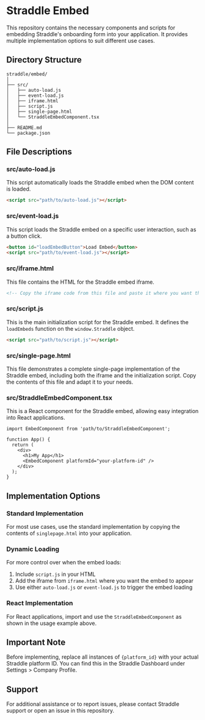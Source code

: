 # Straddle Embed

This repository contains the necessary components and scripts for embedding Straddle's onboarding form into your application. It provides multiple implementation options to suit different use cases.

## Directory Structure

```
straddle/embed/
│
├── src/
│   ├── auto-load.js
│   ├── event-load.js
│   ├── iframe.html
│   ├── script.js
│   ├── single-page.html
│   └── StraddleEmbedComponent.tsx
│
├── README.md
└── package.json
```

## File Descriptions

### src/auto-load.js

This script automatically loads the Straddle embed when the DOM content is loaded.

```html
<script src="path/to/auto-load.js"></script>
```

### src/event-load.js

This script loads the Straddle embed on a specific user interaction, such as a button click.

```html
<button id="loadEmbedButton">Load Embed</button>
<script src="path/to/event-load.js"></script>
```

### src/iframe.html

This file contains the HTML for the Straddle embed iframe.

```html
<!-- Copy the iframe code from this file and paste it where you want the embed to appear -->
```

### src/script.js

This is the main initialization script for the Straddle embed. It defines the `loadEmbeds` function on the `window.Straddle` object.

```html
<script src="path/to/script.js"></script>
```

### src/single-page.html

This file demonstrates a complete single-page implementation of the Straddle embed, including both the iframe and the initialization script. Copy the contents of this file and adapt it to your needs.

### src/StraddleEmbedComponent.tsx

This is a React component for the Straddle embed, allowing easy integration into React applications.

```tsx
import EmbedComponent from 'path/to/StraddleEmbedComponent';

function App() {
  return (
    <div>
      <h1>My App</h1>
      <EmbedComponent platformId="your-platform-id" />
    </div>
  );
}
```

## Implementation Options

### Standard Implementation

For most use cases, use the standard implementation by copying the contents of `singlepage.html` into your application.

### Dynamic Loading

For more control over when the embed loads:

1. Include `script.js` in your HTML
2. Add the iframe from `iframe.html` where you want the embed to appear
3. Use either `auto-load.js` or `event-load.js` to trigger the embed loading

### React Implementation

For React applications, import and use the `StraddleEmbedComponent` as shown in the usage example above.

## Important Note

Before implementing, replace all instances of `{platform_id}` with your actual Straddle platform ID. You can find this in the Straddle Dashboard under Settings > Company Profile.

## Support

For additional assistance or to report issues, please contact Straddle support or open an issue in this repository.
